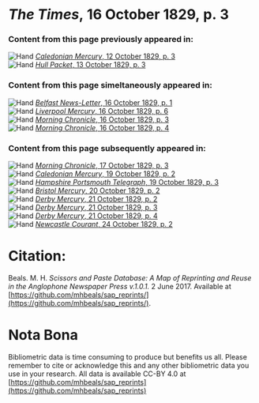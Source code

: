 # *The Times*, 16 October 1829, p. 3  
  
### Content from this page previously appeared in:  
![Hand](http://scissorsandpaste.net/wp-content/uploads/2017/06/smallhandpointer.png) [*Caledonian Mercury*, 12 October 1829, p. 3](https://mhbeals.github.io/sap_html/Caledonian-Mercury/Caledonian-Mercury-12-October-1829-p-3)  
![Hand](http://scissorsandpaste.net/wp-content/uploads/2017/06/smallhandpointer.png) [*Hull Packet*, 13 October 1829, p. 3](https://mhbeals.github.io/sap_html/Hull-Packet/Hull-Packet-13-October-1829-p-3)  
  
### Content from this page simeltaneously appeared in:  
![Hand](http://scissorsandpaste.net/wp-content/uploads/2017/06/smallhandpointer.png) [*Belfast News-Letter*, 16 October 1829, p. 1](https://mhbeals.github.io/sap_html/Belfast-News-Letter/Belfast-News-Letter-16-October-1829-p-1)  
![Hand](http://scissorsandpaste.net/wp-content/uploads/2017/06/smallhandpointer.png) [*Liverpool Mercury*, 16 October 1829, p. 6](https://mhbeals.github.io/sap_html/Liverpool-Mercury/Liverpool-Mercury-16-October-1829-p-6)  
![Hand](http://scissorsandpaste.net/wp-content/uploads/2017/06/smallhandpointer.png) [*Morning Chronicle*, 16 October 1829, p. 3](https://mhbeals.github.io/sap_html/Morning-Chronicle/Morning-Chronicle-16-October-1829-p-3)  
![Hand](http://scissorsandpaste.net/wp-content/uploads/2017/06/smallhandpointer.png) [*Morning Chronicle*, 16 October 1829, p. 4](https://mhbeals.github.io/sap_html/Morning-Chronicle/Morning-Chronicle-16-October-1829-p-4)  
  
### Content from this page subsequently appeared in:  
![Hand](http://scissorsandpaste.net/wp-content/uploads/2017/06/smallhandpointer.png) [*Morning Chronicle*, 17 October 1829, p. 3](https://mhbeals.github.io/sap_html/Morning-Chronicle/Morning-Chronicle-17-October-1829-p-3)  
![Hand](http://scissorsandpaste.net/wp-content/uploads/2017/06/smallhandpointer.png) [*Caledonian Mercury*, 19 October 1829, p. 2](https://mhbeals.github.io/sap_html/Caledonian-Mercury/Caledonian-Mercury-19-October-1829-p-2)  
![Hand](http://scissorsandpaste.net/wp-content/uploads/2017/06/smallhandpointer.png) [*Hampshire Portsmouth Telegraph*, 19 October 1829, p. 3](https://mhbeals.github.io/sap_html/Hampshire-Portsmouth-Telegraph/Hampshire-Portsmouth-Telegraph-19-October-1829-p-3)  
![Hand](http://scissorsandpaste.net/wp-content/uploads/2017/06/smallhandpointer.png) [*Bristol Mercury*, 20 October 1829, p. 2](https://mhbeals.github.io/sap_html/Bristol-Mercury/Bristol-Mercury-20-October-1829-p-2)  
![Hand](http://scissorsandpaste.net/wp-content/uploads/2017/06/smallhandpointer.png) [*Derby Mercury*, 21 October 1829, p. 2](https://mhbeals.github.io/sap_html/Derby-Mercury/Derby-Mercury-21-October-1829-p-2)  
![Hand](http://scissorsandpaste.net/wp-content/uploads/2017/06/smallhandpointer.png) [*Derby Mercury*, 21 October 1829, p. 3](https://mhbeals.github.io/sap_html/Derby-Mercury/Derby-Mercury-21-October-1829-p-3)  
![Hand](http://scissorsandpaste.net/wp-content/uploads/2017/06/smallhandpointer.png) [*Derby Mercury*, 21 October 1829, p. 4](https://mhbeals.github.io/sap_html/Derby-Mercury/Derby-Mercury-21-October-1829-p-4)  
![Hand](http://scissorsandpaste.net/wp-content/uploads/2017/06/smallhandpointer.png) [*Newcastle Courant*, 24 October 1829, p. 2](https://mhbeals.github.io/sap_html/Newcastle-Courant/Newcastle-Courant-24-October-1829-p-2)  


# Citation: 

Beals. M. H. *Scissors and Paste Database: A Map of Reprinting and Reuse in the Anglophone Newspaper Press v.1.0.1.* 2 June 2017. Available at [https://github.com/mhbeals/sap_reprints/](https://github.com/mhbeals/sap_reprints/). 

# Nota Bona

Bibliometric data is time consuming to produce but benefits us all. Please remember to cite or acknowledge this and any other bibliometric data you use in your research. All data is available CC-BY 4.0 at [https://github.com/mhbeals/sap_reprints](https://github.com/mhbeals/sap_reprints)